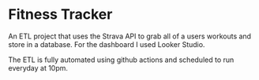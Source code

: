 # Fitness Tracker
An ETL project that uses the Strava API to grab all of a users workouts and store in a database.
For the dashboard I used Looker Studio.

The ETL is fully automated using github actions and scheduled to run everyday at 10pm.

